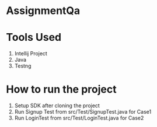 # AssignmentQa
# Tools Used
1. Intellij Project
2. Java
3. Testng

# How to run the project
1. Setup SDK after cloning the project
2. Run Signup Test from src/Test/SignupTest.java for Case1
3. Run LoginTest from src/Test/LoginTest.java for Case2
